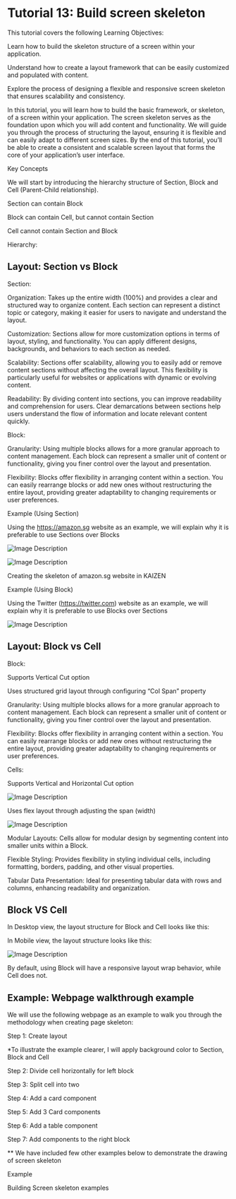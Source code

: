 # Tutorial 13: Build screen skeleton

This tutorial covers the following Learning Objectives:



Learn how to build the skeleton structure of a screen within your application.

Understand how to create a layout framework that can be easily customized and populated with content.

Explore the process of designing a flexible and responsive screen skeleton that ensures scalability and consistency.

In this tutorial, you will learn how to build the basic framework, or skeleton, of a screen within your application. The screen skeleton serves as the foundation upon which you will add content and functionality. We will guide you through the process of structuring the layout, ensuring it is flexible and can easily adapt to different screen sizes. By the end of this tutorial, you’ll be able to create a consistent and scalable screen layout that forms the core of your application’s user interface.

Key Concepts



We will start by introducing the hierarchy structure of Section, Block and Cell (Parent-Child relationship).

Section can contain Block

Block can contain Cell, but cannot contain Section

Cell cannot contain Section and Block



Hierarchy:







## Layout: Section vs Block





Section:





Organization: Takes up the entire width (100%) and provides a clear and structured way to organize content. Each section can represent a distinct topic or category, making it easier for users to navigate and understand the layout.

Customization: Sections allow for more customization options in terms of layout, styling, and functionality. You can apply different designs, backgrounds, and behaviors to each section as needed.

Scalability: Sections offer scalability, allowing you to easily add or remove content sections without affecting the overall layout. This flexibility is particularly useful for websites or applications with dynamic or evolving content.

Readability: By dividing content into sections, you can improve readability and comprehension for users. Clear demarcations between sections help users understand the flow of information and locate relevant content quickly.



Block:





Granularity: Using multiple blocks allows for a more granular approach to content management. Each block can represent a smaller unit of content or functionality, giving you finer control over the layout and presentation.

Flexibility: Blocks offer flexibility in arranging content within a section. You can easily rearrange blocks or add new ones without restructuring the entire layout, providing greater adaptability to changing requirements or user preferences.



Example (Using Section)



Using the https://amazon.sg website as an example, we will explain why it is preferable to use Sections over Blocks







![Image Description](./images/image_72.jpeg)





![Image Description](./images/image_73.png)



Creating the skeleton of amazon.sg website in KAIZEN





Example (Using Block)



Using the Twitter (https://twitter.com) website as an example, we will explain why it is preferable to use Blocks over Sections







![Image Description](./images/image_74.jpeg)



## Layout: Block vs Cell





Block:



Supports Vertical Cut option





Uses structured grid layout  through configuring “Col Span” property







Granularity: Using multiple blocks allows for a more granular approach to content management. Each block can represent a smaller unit of content or functionality, giving you finer control over the layout and presentation.

Flexibility: Blocks offer flexibility in arranging content within a section. You can easily rearrange blocks or add new ones without restructuring the entire layout, providing greater adaptability to changing requirements or user preferences.



Cells:



Supports Vertical and Horizontal Cut option







![Image Description](./images/image_75.jpeg)



Uses flex layout through adjusting the span (width)





![Image Description](./images/image_76.jpeg)



Modular Layouts: Cells allow for modular design by segmenting content into smaller units within a Block.

Flexible Styling: Provides flexibility in styling individual cells, including formatting, borders, padding, and other visual properties.

Tabular Data Presentation: Ideal for presenting tabular data with rows and columns, enhancing readability and organization.



## Block VS Cell



In Desktop view, the layout structure for Block and Cell looks like this:



In Mobile view, the layout structure looks like this:



![Image Description](./images/image_77.jpeg)

By default, using Block will have a responsive layout wrap behavior, while Cell does not.



## Example: Webpage walkthrough example





We will use the following webpage as an example to walk you through the methodology when creating page skeleton:





Step 1: Create layout

*To illustrate the example clearer, I will apply background color to Section, Block and Cell





Step 2: Divide cell horizontally for left block





Step 3: Split cell into two







Step 4: Add a card component





Step 5: Add 3 Card components





Step 6: Add a table component





Step 7: Add components to the right block





** We have included few other examples below to demonstrate the drawing of screen skeleton



Example



Building Screen skeleton examples





